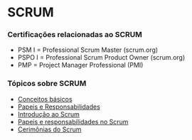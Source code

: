 # SCRUM

### Certificações relacionadas ao SCRUM
- PSM I = Professional Scrum Master (scrum.org)
- PSPO I = Professional Scrum Product Owner (scrum.org)
- PMP = Project Manager Professional (PMI)

### Tópicos sobre SCRUM
- [Conceitos básicos](./conceitos-basicos.md)
- [Papeis e Responsabilidades](./papeis-e-responsabilidades.md)
- [Introdução ao Scrum](./introducao-scrum.md)
- [Papeis e responsabilidades no Scrum](./papeis-e-responsabilidades.md)
- [Cerimônias do Scrum](./cerimonias-do-scrum.md)
